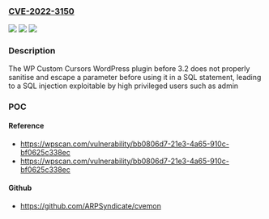 ### [CVE-2022-3150](https://cve.mitre.org/cgi-bin/cvename.cgi?name=CVE-2022-3150)
![](https://img.shields.io/static/v1?label=Product&message=WP%20Custom%20Cursors%20%7C%20WordPress%20Cursor%20Plugin&color=blue)
![](https://img.shields.io/static/v1?label=Version&message=0%3C%203.2%20&color=brighgreen)
![](https://img.shields.io/static/v1?label=Vulnerability&message=CWE-89%20SQL%20Injection&color=brighgreen)

### Description

The WP Custom Cursors WordPress plugin before 3.2 does not properly sanitise and escape a parameter before using it in a SQL statement, leading to a SQL injection exploitable by high privileged users such as admin

### POC

#### Reference
- https://wpscan.com/vulnerability/bb0806d7-21e3-4a65-910c-bf0625c338ec
- https://wpscan.com/vulnerability/bb0806d7-21e3-4a65-910c-bf0625c338ec

#### Github
- https://github.com/ARPSyndicate/cvemon

